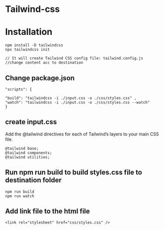 # Tailwind-css

# Installation

```
npm install -D tailwindcss
npx tailwindcss init

// It will create Tailwind CSS config file: tailwind.config.js
//change content acc to destination
```

## Change package.json

```
"scripts": {

"build": "tailwindcss -i ./input.css -o ./css/styles.css" ,
"watch": "tailwindcss -i ./input.css -o ./css/styles.css --watch" 
}
  ```
## create input.css

Add the @tailwind directives for each of Tailwind’s layers to your main CSS file.
```
@tailwind base;
@tailwind components;
@tailwind utilities;
```
  
## Run npm run build to build styles.css file to destination folder 

```
npm run build 
npm run watch
```

## Add link file to the html file

```
<link rel="stylesheet" href="css/styles.css" />
```
